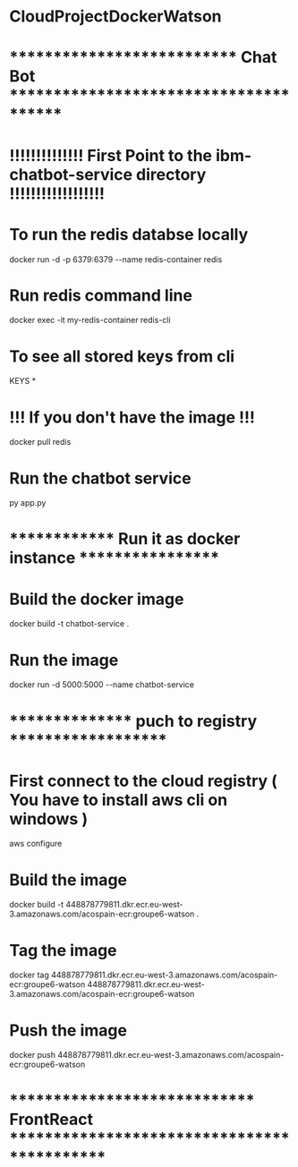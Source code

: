 # CloudProjectDockerWatson

# ************************** Chat Bot **************************************
# !!!!!!!!!!!!!! First Point to the ibm-chatbot-service directory !!!!!!!!!!!!!!!!!!

# To run the redis databse locally
docker run -d -p 6379:6379 --name redis-container redis
# Run redis command line
docker exec -it my-redis-container redis-cli
# To see all stored keys from cli
KEYS *

#

# !!! If you don't have the image !!!
docker pull redis

# Run the chatbot service
py app.py

# ************ Run it as docker instance ****************
# Build the docker image
docker build -t chatbot-service .

# Run the image
docker run -d 5000:5000 --name chatbot-service

# ************** puch to registry ******************
# First connect to the cloud registry ( You have to install aws cli on windows )
aws configure

# Build the image  
docker build -t 448878779811.dkr.ecr.eu-west-3.amazonaws.com/acospain-ecr:groupe6-watson .

# Tag the image 
docker tag 448878779811.dkr.ecr.eu-west-3.amazonaws.com/acospain-ecr:groupe6-watson 448878779811.dkr.ecr.eu-west-3.amazonaws.com/acospain-ecr:groupe6-watson

# Push the image
docker push 448878779811.dkr.ecr.eu-west-3.amazonaws.com/acospain-ecr:groupe6-watson


# **************************** FrontReact *******************************************
 
